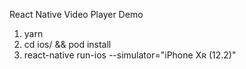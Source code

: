 React Native Video Player Demo

1. yarn
2. cd ios/ && pod install
3. react-native run-ios --simulator="iPhone Xʀ (12.2)"
